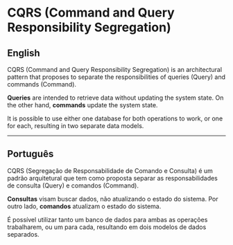 # CQRS (Command and Query Responsibility Segregation)

## English

CQRS (Command and Query Responsibility Segregation) is an architectural pattern that proposes to separate the responsibilities of queries (Query) and commands (Command).

**Queries** are intended to retrieve data without updating the system state. On the other hand, **commands** update the system state.

It is possible to use either one database for both operations to work, or one for each, resulting in two separate data models.

---

## Português

CQRS (Segregação de Responsabilidade de Comando e Consulta) é um padrão arquitetural que tem como proposta separar as responsabilidades de consulta (Query) e comandos (Command).

**Consultas** visam buscar dados, não atualizando o estado do sistema. Por outro lado, **comandos** atualizam o estado do sistema.

É possível utilizar tanto um banco de dados para ambas as operações trabalharem, ou um para cada, resultando em dois modelos de dados separados.
